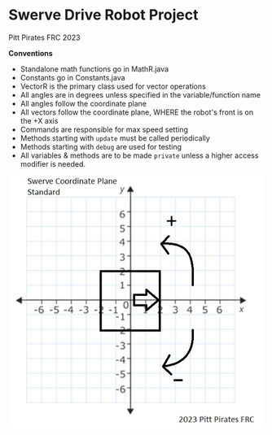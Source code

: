 # Swerve Drive Robot Project
Pitt Pirates FRC 2023 

**Conventions**
* Standalone math functions go in MathR.java
* Constants go in Constants.java
* VectorR is the primary class used for vector operations
* All angles are in degrees unless specified in the variable/function name
* All angles follow the coordinate plane
* All vectors follow the coordinate plane, WHERE the robot's front is on the +X axis
* Commands are responsible for max speed setting
* Methods starting with `update` must be called periodically
* Methods starting with `debug` are used for testing
* All variables & methods are to be made `private` unless a higher access modifier is needed.


![](cps.jpg)
